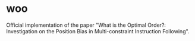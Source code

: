 # woo
Official implementation of the paper "What is the Optimal Order?: Investigation on the Position Bias in Multi-constraint Instruction Following".
